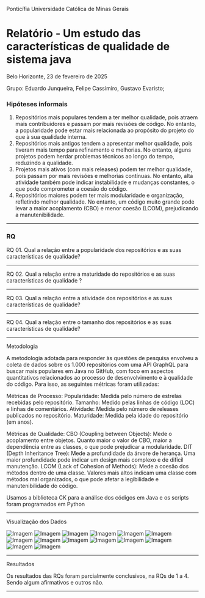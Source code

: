 Ponticífia Universidade Católica de Minas Gerais

# **Relatório - Um estudo das características de qualidade de sistema java**

Belo Horizonte, 23 de fevereiro de 2025

Grupo: Eduardo Junqueira, Felipe Cassimiro, Gustavo Evaristo;

### Hipóteses informais

01. Repositórios mais populares tendem a ter melhor qualidade, pois atraem mais contribuidores e passam por mais revisões de código. No entanto, a popularidade pode estar mais relacionada ao propósito do projeto do que à sua qualidade interna.
02. Repositórios mais antigos tendem a apresentar melhor qualidade, pois tiveram mais tempo para refinamento e melhorias. No entanto, alguns projetos podem herdar problemas técnicos ao longo do tempo, reduzindo a qualidade.
03. Projetos mais ativos (com mais releases) podem ter melhor qualidade, pois passam por mais revisões e melhorias contínuas. No entanto, alta atividade também pode indicar instabilidade e mudanças constantes, o que pode comprometer a coesão do código.
04. Repositórios maiores podem ter mais modularidade e organização, refletindo melhor qualidade. No entanto, um código muito grande pode levar a maior acoplamento (CBO) e menor coesão (LCOM), prejudicando a manutenibilidade.

---

### RQ

RQ 01. Qual a relação entre a popularidade dos repositórios e as suas características de
qualidade?

---

RQ 02. Qual a relação entre a maturidade do repositórios e as suas características de
qualidade ?

---

RQ 03. Qual a relação entre a atividade dos repositórios e as suas características de
qualidade?

---

RQ 04. Qual a relação entre o tamanho dos repositórios e as suas características de
qualidade? 

---

Metodologia

A metodologia adotada para responder às questões de pesquisa envolveu a coleta de dados sobre os 1.000 repositórios com uma API GraphQL para buscar mais populares em Java no GitHub, com foco em aspectos quantitativos relacionados ao processo de desenvolvimento e à qualidade do código. Para isso, as seguintes métricas foram utilizadas:

Métricas de Processo:
Popularidade: Medida pelo número de estrelas recebidas pelo repositório.
Tamanho: Medido pelas linhas de código (LOC) e linhas de comentários.
Atividade: Medida pelo número de releases publicados no repositório.
Maturidade: Medida pela idade do repositório (em anos).

Métricas de Qualidade:
CBO (Coupling between Objects): Mede o acoplamento entre objetos. Quanto maior o valor de CBO, maior a dependência entre as classes, o que pode prejudicar a modularidade.
DIT (Depth Inheritance Tree): Mede a profundidade da árvore de herança. Uma maior profundidade pode indicar um design mais complexo e de difícil manutenção.
LCOM (Lack of Cohesion of Methods): Mede a coesão dos métodos dentro de uma classe. Valores mais altos indicam uma classe com métodos mal organizados, o que pode afetar a legibilidade e manutenibilidade do código.

Usamos a biblioteca CK para a análise dos códigos em Java e os scripts foram programados em Python 

---

Visualização dos Dados

![Imagem](analyticsImages/matVsCbo.png)
![Imagem](analyticsImages/atiVsCbo.png)
![Imagem](analyticsImages/atiVsWmc.png)
![Imagem](analyticsImages/matVsWmc.png)
![Imagem](analyticsImages/popVsCbo.png)
![Imagem](analyticsImages/popVsWmc.png)
![Imagem](analyticsImages/tamVsCbo.png)
![Imagem](analyticsImages/tamVsDit.png)
![Imagem](analyticsImages/tamVsLcom.png)
![Imagem](analyticsImages/tamVsLcom.png)
![Imagem](analyticsImages/tamVsWmc.png)
![Imagem](analyticsImages/popVsDit.png)
![Imagem](analyticsImages/atiVsDit.png)
![Imagem](analyticsImages/matVsDit.png)

---

Resultados

Os resultados das RQs foram parcialmente conclusivos, na RQs de 1 a 4. Sendo algum afirmativos e outros não.
  
---
